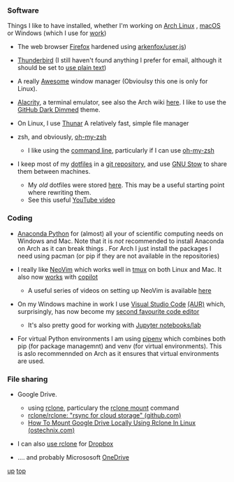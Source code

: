 ### Software

Things I like to have installed, whether I'm working on [Arch Linux](../arch_linux/README.md) , [macOS](../macos/README.md) or Windows (which I use for [work](../work/README.md))

- The web browser [Firefox](https://wiki.archlinux.org/title/Firefox) hardened using [arkenfox/user.js](https://github.com/arkenfox/user.js/))
- [Thunderbird](https://wiki.archlinux.org/title/Thunderbird) (I still haven't found anything I prefer for email, although it should be set to [use plain text](https://useplaintext.email/))
  
- A really [Awesome](https://awesomewm.org/) window manager (Obvioulsy this one is only for Linux).
- [Alacrity](https://github.com/alacritty/alacritty), a terminal emulator, see also the Arch wiki [here](https://wiki.archlinux.org/title/Alacritty). I like to use the [GitHub Dark Dimmed](https://github.com/projekt0n/github-theme-contrib/blob/main/themes/alacritty/github_dark_dimmed.yml) theme.

- On Linux, I use [Thunar](https://wiki.archlinux.org/title/Thunar) A relatively fast, simple file manager
- zsh, and obviously, [oh-my-zsh](https://ohmyz.sh/)
  - I like using the [command line](./command_line.md), particularly if I can use [oh-my-zsh](https://github.com/ohmyzsh/wiki/blob/main/Cheatsheet.md)
- I keep most of my [dotfiles](https://github.com/webpro/awesome-dotfiles) in a [git repository](https://github.com/GrahamArden/dotfiles), and use [GNU Stow](https://www.gnu.org/software/stow/) to share them between machines.
  - My _old_ dotfiles were stored [here](https://bitbucket.org/trigfa/dotfiles/src/master/). This may be a useful starting point where rewriting them.
  - See this useful [YouTube video](https://www.youtube.com/watch?v=y6XCebnB9gs)

### Coding
- [Anaconda Python](https://www.anaconda.com/) for (almost) all your of scientific computing needs on Windows and Mac. Note that it is *not* recommended to install Anaconda on Arch as it can break things . For Arch I just install the packages I need using pacman (or pip if they are not available in the repositories)
- I really like [NeoVim](https://neovim.io/) which works well in [tmux](https://github.com/tmux/tmux/wiki) on both Linux and Mac. It also now [works](https://github.com/github/copilot.vim) with [copilot](https://github.com/features/copilot)
  - A useful series of videos on setting up NeoVim is available [here](https://www.youtube.com/watch?v=zHTeCSVAFNY)

- On my Windows machine in work I use [Visual Studio Code](https://code.visualstudio.com/) [(AUR)](https://aur.archlinux.org/packages/visual-studio-code-bin) which, surprisingly, has now become my [second favourite code editor](https://code.visualstudio.com/updates/v1_86)
  - It's also pretty good for working with [Jupyter](https://jupyter.org/)[ notebooks/lab](https://marketplace.visualstudio.com/items?itemName=ms-toolsai.jupyter)

- For virtual Python environments I am using [pipenv](https://pipenv.pypa.io/en/latest/) which combines both pip (for package managemnt) and venv (for virtual environments). This is aslo recommennded on Arch as it ensures that virtual environments are used.





### File sharing
- Google Drive.
  - using [rclone](https://archlinux.org/packages/extra/x86_64/rclone/), particulary the [rclone mount](https://rclone.org/commands/rclone_mount/) command
  - [rclone/rclone: "rsync for cloud storage" (github.com)](https://github.com/rclone/rclone)
  - [How To Mount Google Drive Locally Using Rclone In Linux (ostechnix.com)](https://ostechnix.com/mount-google-drive-using-rclone-in-linux/)

- I can also [use rclone](https://rclone.org/dropbox/) for  [Dropbox](https://aur.archlinux.org/packages/dropbox)
- .... and probably Micrososoft [OneDrive](https://rclone.org/onedrive/)

[up](README.md)
[top](../README.md)
